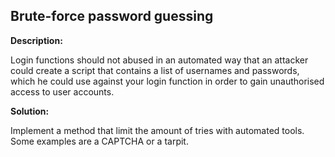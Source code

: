 
Brute-force password guessing
-------

**Description:**

Login functions should not abused in an automated way that an attacker could create a 
script that contains a list of usernames and passwords, which he could use against your 
login function in order to gain unauthorised access to user accounts.


**Solution:**

Implement a method that limit the amount of tries with automated tools. 
Some examples are a CAPTCHA or a tarpit.

	